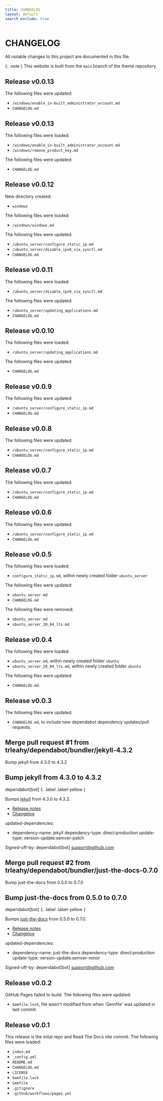 ```yaml
---
title: CHANGELOG
layout: default
search_exclude: true
---
```


# CHANGELOG

All notable changes to this project are documented in this file.

{: .note }
This website is built from the `main` branch of the theme repository.

## Release v0.0.13

The following files were updated:
- `/windows/enable_in-built_administrator_account.md`
- `CHANGELOG.md`

## Release v0.0.13

The following files were loaded:
- `/windows/enable_in-built_administrator_account.md`
- `/windows/remove_product_key.md`

The following files were updated:
- `CHANGELOG.md`

## Release v0.0.12

New directory created:
- `windows`

The following files were loaded:
- `/windows/windows.md`

The following files were updated:
- `/ubuntu_server/configure_static_ip.md`
- `/ubuntu_server/disable_ipv6_via_sysctl.md`
- `CHANGELOG.md`

## Release v0.0.11

The following files were loaded:
- `/ubuntu_server/disable_ipv6_via_sysctl.md`

The following files were updated:
- `/ubuntu_server/updating_applications.md`
- `CHANGELOG.md`

## Release v0.0.10

The following files were loaded:
- `/ubuntu_server/updating_applications.md`

The following files were updated:
- `CHANGELOG.md`

## Release v0.0.9

The following files were updated:
- `/ubuntu_server/configure_static_ip.md`
- `CHANGELOG.md`

## Release v0.0.8

The following files were updated:
- `/ubuntu_server/configure_static_ip.md`
- `CHANGELOG.md`

## Release v0.0.7

The following files were updated:
- `/ubuntu_server/configure_static_ip.md`
- `CHANGELOG.md`

## Release v0.0.6

The following files were updated:
- `/ubuntu_server/configure_static_ip.md`
- `CHANGELOG.md`

## Release v0.0.5

The following files were loaded:
- `configure_static_ip.md`, within newly created folder `ubuntu_server`

The following files were updated:
- `ubuntu_server.md`
- `CHANGELOG.md`

The following files were removed:
- `ubuntu_server.md`
- `ubuntu_server_20_04_lts.md`

## Release v0.0.4

The following files were loaded:
- `ubuntu_server.md`, within newly created folder `ubuntu`
- `ubuntu_server_20_04_lts.md`, within newly created folder `ubuntu`

The following files were updated:
- `CHANGELOG.md`.

## Release v0.0.3

The following files were updated:
- `CHANGELOG.md`, to include new dependabot dependency updates/pull requests.

## Merge pull request #1 from trleahy/dependabot/bundler/jekyll-4.3.2

Bump jekyll from 4.3.0 to 4.3.2

## Bump jekyll from 4.3.0 to 4.3.2

dependabot[bot]
{: .label .label-yellow }

Bumps [jekyll](https://github.com/jekyll/jekyll) from 4.3.0 to 4.3.2.
- [Release notes](https://github.com/jekyll/jekyll/releases)
- [Changelog](https://github.com/jekyll/jekyll/blob/master/History.markdown)

updated-dependencies:
- dependency-name: jekyll
  dependency-type: direct:production
  update-type: version-update:semver-patch

Signed-off-by: dependabot[bot] <support@github.com>

## Merge pull request #2 from trleahy/dependabot/bundler/just-the-docs-0.7.0

Bump just-the-docs from 0.5.0 to 0.7.0

## Bump just-the-docs from 0.5.0 to 0.7.0

dependabot[bot]
{: .label .label-yellow }

Bumps [just-the-docs](https://github.com/just-the-docs/just-the-docs) from 0.5.0 to 0.7.0.
- [Release notes](https://github.com/just-the-docs/just-the-docs/releases)
- [Changelog](https://github.com/just-the-docs/just-the-docs/blob/main/CHANGELOG.md)

updated-dependencies:
- dependency-name: just-the-docs
  dependency-type: direct:production
  update-type: version-update:semver-minor

Signed-off-by: dependabot[bot] <support@github.com>

## Release v0.0.2

GitHub Pages failed to build.
The following files were updated:
- `Gemfile.lock`, file wasn't modified from when 'Gemfile' was updated in last commit.

## Release v0.0.1

This release is the inital repo and Read The Docs site commit.
The following files were loaded:
- `index.md`
- `_config.yml`
- `README.md`
- `CHANGELOG.md`
- `LICENSE`
- `Gemfile.lock`
- `Gemfile`
- `.gitignore`
- `.github/workflows/pages.yml`
